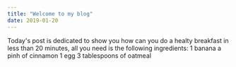 ```yaml
---
title: "Welcome to my blog"
date: 2019-01-20
---
```


Today's post is dedicated to show you how can you do a healty breakfast in less than 20 minutes, all you need is the following ingredients:
1 banana
a pinh of cinnamon
1 egg
3 tablespoons of oatmeal
